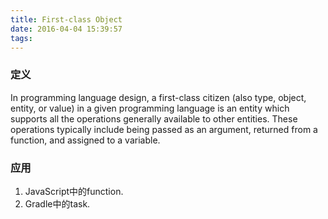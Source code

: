 ```yaml
---
title: First-class Object
date: 2016-04-04 15:39:57
tags:
---
```


### 定义 ###

In programming language design, a first-class citizen (also type, object, entity, or value) in a given programming language is an entity which supports all the operations generally available to other entities. These operations typically include being passed as an argument, returned from a function, and assigned to a variable.

### 应用 ###
1. JavaScript中的function.
2. Gradle中的task.